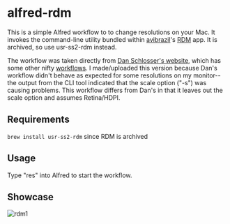 # alfred-rdm

This is a simple Alfred workflow to to change resolutions on your Mac. It invokes the command-line utility bundled within [avibrazil](https://github.com/avibrazil)'s [RDM](https://github.com/avibrazil/RDM) app. It is archived, so use usr-ss2-rdm instead.

The workflow was taken directly from [Dan Schlosser's website](https://schlosser.io), which has some other nifty [workflows](https://schlosser.io/lists/must-use-alfred-workflows/). I made/uploaded this version because Dan's workflow didn't behave as expected for some resolutions on my monitor--the output from the CLI tool indicated that the scale option ("-s") was causing problems. This workflow differs from Dan's in that it leaves out the scale option and assumes Retina/HDPI.

## Requirements

`brew install usr-ss2-rdm` since RDM is archived

## Usage

Type "res" into Alfred to start the workflow.

## Showcase

![rdm1](https://github.com/gogamid/alfred-rdm/assets/36050790/ac27240f-b972-4459-9349-12fb316d5105)
